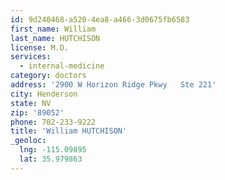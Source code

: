 ```yaml
---
id: 9d240468-a520-4ea8-a466-3d0675fb6583
first_name: William
last_name: HUTCHISON
license: M.D.
services:
  - internal-medicine
category: doctors
address: '2900 W Horizon Ridge Pkwy   Ste 221'
city: Henderson
state: NV
zip: '89052'
phone: 702-233-9222
title: 'William HUTCHISON'
_geoloc:
  lng: -115.09895
  lat: 35.979863
---
```

